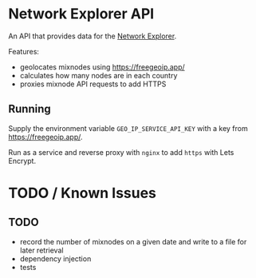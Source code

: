 Network Explorer API
====================

An API that provides data for the [Network Explorer](../explorer).

Features:

  - geolocates mixnodes using https://freegeoip.app/
  - calculates how many nodes are in each country
  - proxies mixnode API requests to add HTTPS
  
## Running

Supply the environment variable `GEO_IP_SERVICE_API_KEY` with a key from https://freegeoip.app/.

Run as a service and reverse proxy with `nginx` to add `https` with Lets Encrypt.

# TODO / Known Issues

## TODO

* record the number of mixnodes on a given date and write to a file for later retrieval
* dependency injection
* tests
